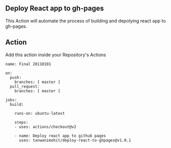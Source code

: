 ## Deploy React app to gh-pages 

This Action will automate the process of building and depolying react app to gh-pages.

## Action 
Add this action inside your Repository's Actions

```
name: Final 20110101

on:
  push:
    branches: [ master ]
  pull_request:
    branches: [ master ]

jobs:
  build:

    runs-on: ubuntu-latest
    
    steps:
    - uses: actions/checkout@v2

    - name: Deploy react app to github pages
      uses: tanwanimohit/deploy-react-to-ghpages@v1.0.1
```
